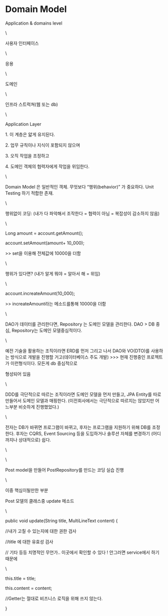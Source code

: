 # Domain Model

Application & domains level

\


사용자 인터페이스

\


응용

\


도메인

\


인프라 스트럭쳐(웹 또는 db)

\


Application Layer

1\. 이 계층은 얇게 유지된다.

2\. 업무 규칙이나 지식이 포함되지 않으며

3\. 오직 작업을 조정하고

4\. 도메인 객체의 협력자에게 작업을 위임한다.

\


Domain Model 은 일반적인 객체. 무엇보다 “행위(behavior)” 가 중요하다. Unit Testing 하기 적합한 존재.

\


행위없이 코딩: (내가 다 파악해서 조작한다 = 협력이 아님 = 복잡성이 감소하지 않음)

\


Long amount = account.getAmount();

account.setAmount(amount+ 10\_000);

\>> set을 이용해 전체값에 10000을 더함

\


행위가 있다면? (내가 알게 뭐야 = 알아서 해 = 위임)

\


account.increateAmount(10\_000);

\>> increateAmount라는 메소드를통해 10000을 더함

\


DAO가 데이터를 관리한다면, Repository 는 도메인 모델을 관리한다. DAO >  DB 중심, Repository는 도메인 모델중심적이다.

\


예전 기술을 활용하는 조직이라면 ERD를 먼저 그리고 나서 DAO와 VO(DTO)를 사용하는 방식으로 개발을 진행할 거고(데이터베이스 주도 개발) >>> 현재 진행중인 프로젝트가 이런형식이다. 모든게 db 중심적으로

형성되어 있음

\


DDD를 극단적으로 따르는 조직이라면 도메인 모델을 먼저 만들고, JPA Entity를 따로 만들어서 도메인 모델과 매핑한다. (이전회사에서는 극단적으로 따르지는 않았지만 어느부분 비슷하게 진행했었다.)

\


전자는 DB가 바뀌면 프로그램이 바뀌고, 후자는 프로그램을 지원하기 위해 DB를 조정한다. 후자는 CQRS, Event Sourcing 등을 도입하거나 솔루션 자체를 변경하기 (어디까지나 상대적으로) 쉽다.

\


\


Post model을 만들어 PostRepository를 만드는 코딩 실습 진행

\


이중 핵심이될만한 부분

Post 모델의 클래스중 update 메소드

\


public void update(String title, MultiLineText content) {

&#x20;   //내가 고칠 수 있는지에 대한 권한 검사

&#x20;   //title 에 대한 유효성 검사

&#x20;   // 기타 등등 치명적인 무언가.. 이곳에서 확인할 수 있다 ! 안그러면 service에서 하기때문에

\


&#x20;   this.title = title;

&#x20;   this.content = content;

&#x20;   //Getter는 절대로 비즈니스 로직을 위해 쓰지 않는다.

}
